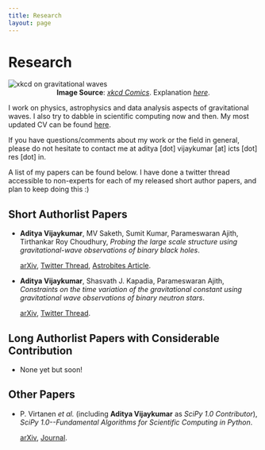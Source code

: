 ```yaml
---
title: Research
layout: page
---
```

# Research

<img src="https://imgs.xkcd.com/comics/gravitational_waves.png" alt="xkcd on gravitational waves">
<div style="text-align:center"><span><b>Image Source</b>: <a href="https://xkcd.com/1642/"><i>xkcd Comics</i></a>. Explanation <a href="https://www.explainxkcd.com/wiki/index.php/1642:_Gravitational_Waves"><i>here</i></a>.</span></div>

I work on physics, astrophysics and data analysis aspects of gravitational waves. I also try to dabble in scientific computing now and then. My most updated CV can be found [here](https://github.com/adivijaykumar/resume/blob/master/resume.pdf).

If you have questions/comments about my work or the field in general, please do not hesitate to contact me at aditya [dot] vijaykumar [at] icts [dot] res [dot] in.

A list of my papers can be found below. I have done a twitter thread accessible to non-experts for each of my released short author papers, and plan to keep doing this :)

## Short Authorlist Papers

- **Aditya Vijaykumar**, MV Saketh, Sumit Kumar, Parameswaran Ajith, Tirthankar Roy Choudhury, *Probing the large scale structure using gravitational-wave observations of binary black holes*.

	[arXiv](https://arxiv.org/abs/2005.01111), [Twitter Thread](https://twitter.com/alsogoesbyV/status/1257520110853476358), [Astrobites Article](https://astrobites.org/2020/05/07/binary-black-holes-tangled-up-in-the-cosmic-web/).

- **Aditya Vijaykumar**, Shasvath J. Kapadia, Parameswaran Ajith, *Constraints on the time variation of the gravitational constant using gravitational wave observations of binary neutron stars*.

	[arXiv](https://arxiv.org/abs/2003.12832), [Twitter Thread](https://twitter.com/alsogoesbyV/status/1244833975920513024).

## Long Authorlist Papers with Considerable Contribution

- None yet but soon!

## Other Papers

- P. Virtanen *et al.* (including **Aditya Vijaykumar** as *SciPy 1.0 Contributor*), *SciPy 1.0--Fundamental Algorithms for Scientific Computing in Python*.

	[arXiv](https://arxiv.org/abs/1907.10121), [Journal](https://www.nature.com/articles/s41592-019-0686-2).